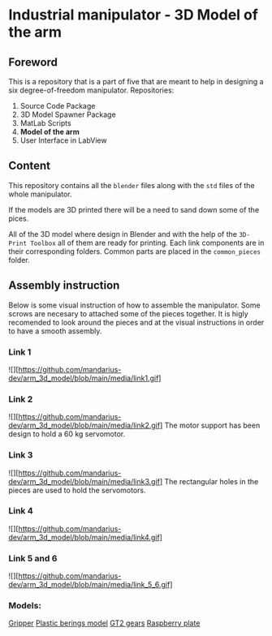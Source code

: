 # Industrial manipulator - 3D Model of the arm
## Foreword
This is a repository that is a part of five that are meant to help in designing a six degree-of-freedom manipulator.
Repositories:
 1. Source Code Package
 2. 3D Model Spawner Package 
 3. MatLab Scripts
 4. **Model of the arm**
 5. User Interface in LabView

## Content 
This repository contains all the `blender` files along with the `std` files of the whole manipulator.

If the models are 3D printed there will be a need to sand down some of the pices. 

All of the 3D model where design in Blender and with the help of the `3D-Print Toolbox` all of them are ready for printing. Each link components are in their corresponding folders. Common parts are placed in the `common_pieces` folder. 

## Assembly instruction
Below is some visual instruction of how to assemble the manipulator. Some scrows are necesary to attached some of the pieces together. It is higly recomended to look around the pieces and at the visual instructions in order to have a smooth assembly.

### Link 1
![][https://github.com/mandarius-dev/arm_3d_model/blob/main/media/link1.gif]

### Link 2
![][https://github.com/mandarius-dev/arm_3d_model/blob/main/media/link2.gif]
The motor support has been design to hold a 60 kg servomotor.

### Link 3
![][https://github.com/mandarius-dev/arm_3d_model/blob/main/media/link3.gif]
The rectangular holes in the pieces are used to hold the servomotors.

### Link 4
![][https://github.com/mandarius-dev/arm_3d_model/blob/main/media/link4.gif]

### Link 5 and 6
![][https://github.com/mandarius-dev/arm_3d_model/blob/main/media/link_5_6.gif]


### Models: 
[Gripper][grp]
[Plastic berings model][bering]
[GT2 gears][gear]
[Raspberry plate][case]

[grp]: https://cults3d.com/en/3d-model/gadget/servo-gripper-for-robotic-arm-sg90-servo-gripper
[gear]: https://www.thingiverse.com/thing:2838757/files
[bering]: https://www.thingiverse.com/thing:2349065
[case]: https://www.thingiverse.com/thing:423216
